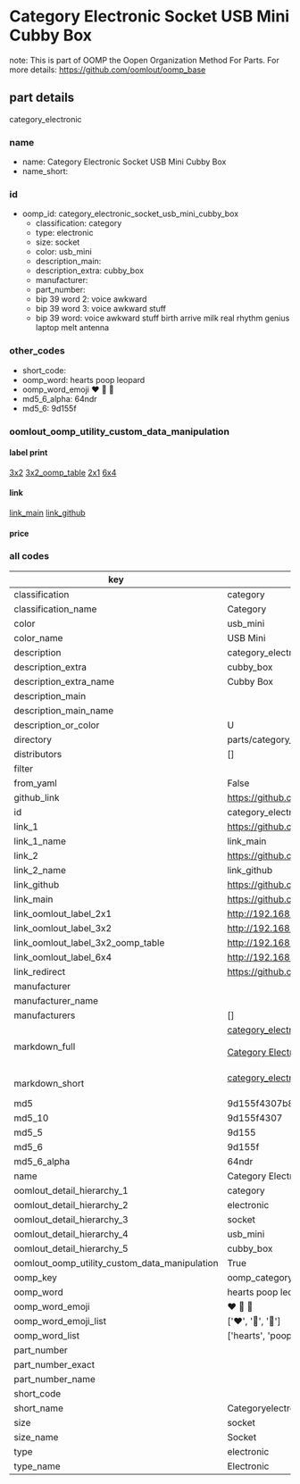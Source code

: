 # Category Electronic Socket USB Mini Cubby Box  

note: This is part of OOMP the Oopen Organization Method For Parts. For more details: https://github.com/oomlout/oomp_base

##  part details
  



category_electronic



### name
* name: Category Electronic Socket USB Mini Cubby Box
* name_short: 
### id
* oomp_id: category_electronic_socket_usb_mini_cubby_box
  * classification: category
  * type: electronic
  * size: socket
  * color: usb_mini
  * description_main: 
  * description_extra: cubby_box
  * manufacturer: 
  * part_number: 
  * bip 39 word 2: voice awkward
  * bip 39 word 3: voice awkward stuff
  * bip 39 word: voice awkward stuff birth arrive milk real rhythm genius laptop melt antenna

### other_codes
* short_code: 
* oomp_word: hearts poop leopard
* oomp_word_emoji :hearts: :poop: :leopard:
* md5_6_alpha: 64ndr
* md5_6: 9d155f






### oomlout_oomp_utility_custom_data_manipulation
#### label print
[3x2](http://192.168.1.245:1112/?label=oomp%2064ndr)
[3x2_oomp_table](http://192.168.1.108:1112/?label=oomp%2064ndr)
[2x1](http://192.168.1.242:1112/?label=oomp%2064ndr)
[6x4](http://192.168.1.55:1112/?label=oomp%2064ndr)    

#### link

[link_main](https://github.com/oomlout/oomlout_oomp_version_1_messy/tree/main/parts/category_electronic_socket_usb_mini_cubby_box) [link_github](https://github.com/oomlout/oomlout_oomp_version_1_messy/tree/main/parts/category_electronic_socket_usb_mini_cubby_box)                             

#### price







### all codes 
| key | value |  
| --- | --- |  
| classification | category |  
| classification_name | Category |  
| color | usb_mini |  
| color_name | USB Mini |  
| description | category_electronic |  
| description_extra | cubby_box |  
| description_extra_name | Cubby Box |  
| description_main |  |  
| description_main_name |  |  
| description_or_color | U  |  
| directory | parts/category_electronic_socket_usb_mini_cubby_box |  
| distributors | [] |  
| filter |  |  
| from_yaml | False |  
| github_link | https://github.com/oomlout/oomlout_oomp_part_src/tree/main/parts/category_electronic_socket_usb_mini_cubby_box |  
| id | category_electronic_socket_usb_mini_cubby_box |  
| link_1 | https://github.com/oomlout/oomlout_oomp_version_1_messy/tree/main/parts/category_electronic_socket_usb_mini_cubby_box |  
| link_1_name | link_main |  
| link_2 | https://github.com/oomlout/oomlout_oomp_version_1_messy/tree/main/parts/category_electronic_socket_usb_mini_cubby_box |  
| link_2_name | link_github |  
| link_github | https://github.com/oomlout/oomlout_oomp_version_1_messy/tree/main/parts/category_electronic_socket_usb_mini_cubby_box |  
| link_main | https://github.com/oomlout/oomlout_oomp_version_1_messy/tree/main/parts/category_electronic_socket_usb_mini_cubby_box |  
| link_oomlout_label_2x1 | http://192.168.1.242:1112/?label=oomp%2064ndr |  
| link_oomlout_label_3x2 | http://192.168.1.245:1112/?label=oomp%2064ndr |  
| link_oomlout_label_3x2_oomp_table | http://192.168.1.108:1112/?label=oomp%2064ndr |  
| link_oomlout_label_6x4 | http://192.168.1.55:1112/?label=oomp%2064ndr |  
| link_redirect | https://github.com/oomlout/oomlout_oomp_version_1_messy/tree/main/parts/category_electronic_socket_usb_mini_cubby_box |  
| manufacturer |  |  
| manufacturer_name |  |  
| manufacturers | [] |  
| markdown_full | [category_electronic_socket_usb_mini_cubby_box](none)<br>[](none)<br>[Category Electronic Socket Usb Mini Cubby Box](none)<br><br> |  
| markdown_short | [category_electronic_socket_usb_mini_cubby_box](none)<br><br> |  
| md5 | 9d155f4307b8d65e3206416baf0437ab |  
| md5_10 | 9d155f4307 |  
| md5_5 | 9d155 |  
| md5_6 | 9d155f |  
| md5_6_alpha | 64ndr |  
| name | Category Electronic Socket USB Mini Cubby Box |  
| oomlout_detail_hierarchy_1 | category |  
| oomlout_detail_hierarchy_2 | electronic |  
| oomlout_detail_hierarchy_3 | socket |  
| oomlout_detail_hierarchy_4 | usb_mini |  
| oomlout_detail_hierarchy_5 | cubby_box |  
| oomlout_oomp_utility_custom_data_manipulation | True |  
| oomp_key | oomp_category_electronic_socket_usb_mini_cubby_box |  
| oomp_word | hearts poop leopard |  
| oomp_word_emoji | :hearts: :poop: :leopard: |  
| oomp_word_emoji_list | [':hearts:', ':poop:', ':leopard:'] |  
| oomp_word_list | ['hearts', 'poop', 'leopard'] |  
| part_number |  |  
| part_number_exact |  |  
| part_number_name |  |  
| short_code |  |  
| short_name | Categoryelectronic |  
| size | socket |  
| size_name | Socket |  
| type | electronic |  
| type_name | Electronic |  
